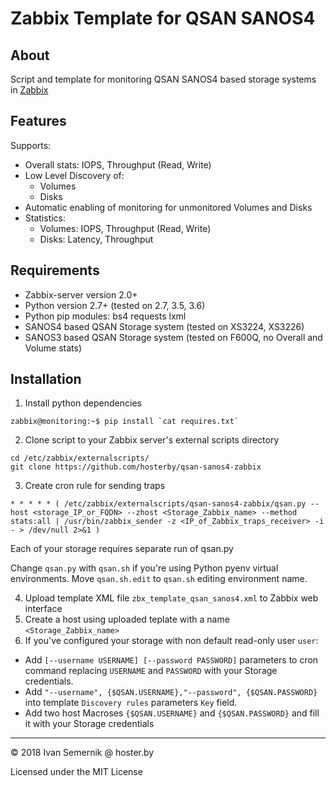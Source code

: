 # Zabbix Template for QSAN SANOS4

## About

Script and template for monitoring QSAN SANOS4 based storage systems in [Zabbix](http://zabbix.com)

## Features

Supports:
 * Overall stats: IOPS, Throughput (Read, Write)
 * Low Level Discovery of:
   * Volumes
   * Disks
 * Automatic enabling of monitoring for unmonitored Volumes and Disks
 * Statistics:
   * Volumes: IOPS, Throughput (Read, Write)
   * Disks: Latency, Throughput

## Requirements
 * Zabbix-server version 2.0+
 * Python version 2.7+ (tested on 2.7, 3.5, 3.6)
 * Python pip modules: bs4 requests lxml
 * SANOS4 based QSAN Storage system (tested on XS3224, XS3226)
 * SANOS3 based QSAN Storage system (tested on F600Q, no Overall and Volume stats)

## Installation

1. Install python dependencies
```
zabbix@monitoring:~$ pip install `cat requires.txt`
```
2. Clone script to your Zabbix server's external scripts directory
```
cd /etc/zabbix/externalscripts/
git clone https://github.com/hosterby/qsan-sanos4-zabbix
```

3. Create cron rule for sending traps
```
* * * * * ( /etc/zabbix/externalscripts/qsan-sanos4-zabbix/qsan.py --host <storage_IP_or_FQDN> --zhost <Storage_Zabbix_name> --method stats:all | /usr/bin/zabbix_sender -z <IP_of_Zabbix_traps_receiver> -i - > /dev/null 2>&1 )
```
Each of your storage requires separate run of qsan.py

Change `qsan.py` with `qsan.sh` if you're using Python pyenv virtual environments. Move `qsan.sh.edit` to `qsan.sh` editing environment name.

4. Upload template XML file `zbx_template_qsan_sanos4.xml` to Zabbix web interface
5. Create a host using uploaded teplate with a name `<Storage_Zabbix_name>`
6. If you've configured your storage with non default read-only user `user`:
* Add `[--username USERNAME] [--password PASSWORD]` parameters to cron command replacing `USERNAME` and `PASSWORD` with your Storage credentials.
* Add `"--username", {$QSAN.USERNAME},"--password", {$QSAN.PASSWORD}` into template `Discovery rules` parameters `Key` field.
* Add two host Macroses `{$QSAN.USERNAME}` and `{$QSAN.PASSWORD}` and fill it with your Storage credentials

---
:copyright: 2018 Ivan Semernik @ hoster.by

Licensed under the MIT License
